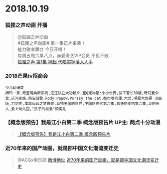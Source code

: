 # 2018.10.19


### 狐狸之声动画 开播
>@狐狸之声动画   
>#狐狸之声动画# 第一集正片来袭！  
>魅力歌者舞台 今日开唱！  
>每周五周六早八点，@爱奇艺VIP会员 不见不散  
>[狐狸之声 第1集 祸起 代唱实锤落入人手](https://www.iqiyi.com/v_19rr5yp9ps.html?social_platform=link&p1=2_22_221) ​​​​   
### 2018芒果tv招商会

```
少儿动漫类
姆玛一家,奇宝萌兵新系列,汪汪队立大功新片,至Q宠物屋:小小世界,饼干警长3D版,奇幻夏令营,乐河家族,萌宝战警,kody Papow,Purssy the cat,都市喵奇谭,六爻,明星大侦探 动画版,刀剑笑,本草仙云之梦白蛇,动物王国的世界,中国新声代第六季,疯狂的麦咭第六季,龙的传人,爱上幼儿园,"孩子的最爱"颁奖礼
```
 

###  【概念版预告】我是江小白第二季 概念版预告片 UP主: 两点十分动漫
>[【概念版预告】我是江小白第二季 概念版预告片](https://www.bilibili.com/bangumi/play/ep253371/)

### 近70年来的国产动画，就是部中国文化潮流变迁史 
>@ACGx俱乐部  [微博地址](https://weibo.com/5705024508/GEEOb795w)
>[近70年来的国产动画，就是部中国文化潮流变迁史](https://weibo.com/ttarticle/p/show?id=2309404296899908755606) ​​​​ 